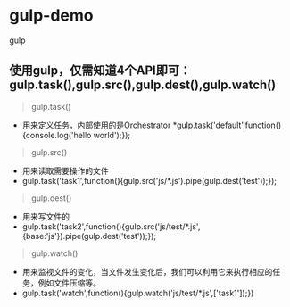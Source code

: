 # gulp-demo
gulp 

## 使用gulp，仅需知道4个API即可：gulp.task(),gulp.src(),gulp.dest(),gulp.watch()

> gulp.task()
* 用来定义任务，内部使用的是Orchestrator
*gulp.task('default',function(){console.log('hello world');});

> gulp.src()
* 用来读取需要操作的文件
* gulp.task('task1',function(){gulp.src('js/*.js').pipe(gulp.dest('test'));});

> gulp.dest()
* 用来写文件的
* gulp.task('task2',function(){gulp.src('js/test/*.js',{base:'js'}).pipe(gulp.dest('test'));});

> gulp.watch()
* 用来监视文件的变化，当文件发生变化后，我们可以利用它来执行相应的任务，例如文件压缩等。
* gulp.task('watch',function(){gulp.watch('js/test/*.js',['task1']);})